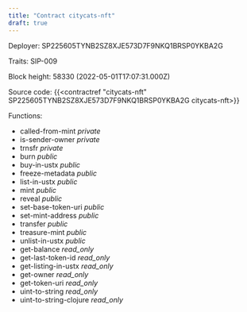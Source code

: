 ```yaml
---
title: "Contract citycats-nft"
draft: true
---
```

Deployer: SP225605TYNB2SZ8XJE573D7F9NKQ1BRSP0YKBA2G

Traits:
SIP-009 



Block height: 58330 (2022-05-01T17:07:31.000Z)

Source code: {{<contractref "citycats-nft" SP225605TYNB2SZ8XJE573D7F9NKQ1BRSP0YKBA2G citycats-nft>}}

Functions:

* called-from-mint _private_
* is-sender-owner _private_
* trnsfr _private_
* burn _public_
* buy-in-ustx _public_
* freeze-metadata _public_
* list-in-ustx _public_
* mint _public_
* reveal _public_
* set-base-token-uri _public_
* set-mint-address _public_
* transfer _public_
* treasure-mint _public_
* unlist-in-ustx _public_
* get-balance _read_only_
* get-last-token-id _read_only_
* get-listing-in-ustx _read_only_
* get-owner _read_only_
* get-token-uri _read_only_
* uint-to-string _read_only_
* uint-to-string-clojure _read_only_
